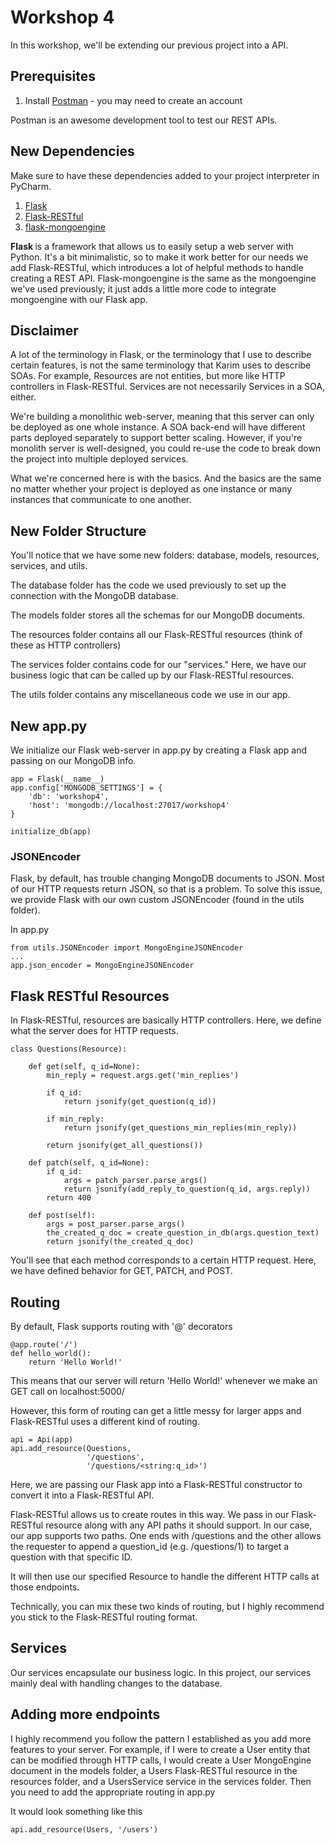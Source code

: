 # Workshop 4

In this workshop, we'll be extending our previous project into a API.

## Prerequisites

1. Install [Postman](https://www.postman.com/) - you may need to create an account

Postman is an awesome development tool to test our REST APIs.

## New Dependencies
Make sure to have these dependencies added to your project interpreter in PyCharm.

1. [Flask](https://flask.palletsprojects.com/en/1.1.x/)
2. [Flask-RESTful](https://flask-rescful.readthedocs.io/en/latest/)
3. [flask-mongoengine](https://docs.mongoengine.org/projects/flask-mongoengine/en/latest/)

<b> Flask </b> is a framework that allows us to easily setup a web server with Python. It's a bit minimalistic, so to make it work better for our needs we add Flask-RESTful, which introduces a lot of helpful methods to handle creating a REST API. Flask-mongoengine is the same as the mongoengine we've used previously; it just adds a little more code to integrate mongoengine with our Flask app.

## Disclaimer

A lot of the terminology in Flask, or the terminology that I use to describe certain features, is not the same terminology that Karim uses to describe SOAs. For example, Resources are not entities, but more like HTTP controllers in Flask-RESTful. Services are not necessarily Services in a SOA, either.

We're building a monolithic web-server, meaning that this server can only be deployed as one whole instance. A SOA back-end will have different parts deployed separately to support better scaling. However, if you're monolith server is well-designed, you could re-use the code to break down the project into multiple deployed services.

What we're concerned here is with the basics. And the basics are the same no matter whether your project is deployed as one instance or many instances that communicate to one another.

## New Folder Structure

You'll notice that we have some new folders: database, models, resources, services, and utils. 

The database folder has the code we used previously to set up the connection with the MongoDB database.

The models folder stores all the schemas for our MongoDB documents.

The resources folder contains all our Flask-RESTful resources (think of these as HTTP controllers)

The services folder contains code for our "services." Here, we have our business logic that can be called up by our Flask-RESTful resources.

The utils folder contains any miscellaneous code we use in our app.

## New app.py
We initialize our Flask web-server in app.py by creating a Flask app and passing on our MongoDB info.

```
app = Flask(__name__)
app.config['MONGODB_SETTINGS'] = {
    'db': 'workshop4',
    'host': 'mongodb://localhost:27017/workshop4'
}

initialize_db(app)
```


### JSONEncoder
Flask, by default, has trouble changing MongoDB documents to JSON. Most of our HTTP requests return JSON, so that is a problem. To solve this issue, we provide Flask with our own custom JSONEncoder (found in the utils folder).

In app.py
```
from utils.JSONEncoder import MongoEngineJSONEncoder
...
app.json_encoder = MongoEngineJSONEncoder
```

## Flask RESTful Resources

In Flask-RESTful, resources are basically HTTP controllers. Here, we define what the server does for HTTP requests.

```
class Questions(Resource):

    def get(self, q_id=None):
        min_reply = request.args.get('min_replies')

        if q_id:
            return jsonify(get_question(q_id))

        if min_reply:
            return jsonify(get_questions_min_replies(min_reply))

        return jsonify(get_all_questions())

    def patch(self, q_id=None):
        if q_id:
            args = patch_parser.parse_args()
            return jsonify(add_reply_to_question(q_id, args.reply))
        return 400

    def post(self):
        args = post_parser.parse_args()
        the_created_q_doc = create_question_in_db(args.question_text)
        return jsonify(the_created_q_doc)
```

You'll see that each method corresponds to a certain HTTP request. Here, we have defined behavior for GET, PATCH, and POST.

## Routing 
By default, Flask supports routing with '@' decorators
```
@app.route('/')
def hello_world():
    return 'Hello World!'
```

This means that our server will return 'Hello World!' whenever we make an GET call on localhost:5000/

However, this form of routing can get a little messy for larger apps and Flask-RESTful uses a different kind of routing.

```
api = Api(app)
api.add_resource(Questions,
                 '/questions',
                 '/questions/<string:q_id>')
```

Here, we are passing our Flask app into a Flask-RESTful constructor to convert it into a Flask-RESTful API.

Flask-RESTful allows us to create routes in this way. We pass in our Flask-RESTful resource along with any API paths it should support. In our case, our app supports two paths. One ends with /questions and the other allows the requester to append a question_id (e.g. /questions/1) to target a question with that specific ID.

It will then use our specified Resource to handle the different HTTP calls at those endpoints.

Technically, you can mix these two kinds of routing, but I highly recommend you stick to the Flask-RESTful routing format.

## Services

Our services encapsulate our business logic. In this project, our services mainly deal with handling changes to the database.

## Adding more endpoints
I highly recommend you follow the pattern I established as you add more features to your server. For example, if I were to create a User entity that can be modified through HTTP calls, I would create a User MongoEngine document in the models folder, a Users Flask-RESTful resource in the resources folder, and a UsersService service in the services folder. Then you need to add the appropriate routing in app.py

It would look something like this
```
api.add_resource(Users, '/users')
```